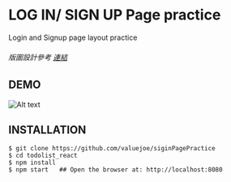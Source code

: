 # LOG IN/ SIGN UP Page practice

Login and Signup page layout practice
###### 版圖設計參考 [連結](https://dribbble.com/shots/2311260-Day-1-Sign-Up-and-Login-Animated-Download-Template)

## DEMO

 ![Alt text](./img/demo.gif)

## INSTALLATION

```console
$ git clone https://github.com/valuejoe/siginPagePractice 
$ cd todolist_react
$ npm install 
$ npm start   ## Open the browser at: http://localhost:8080
```